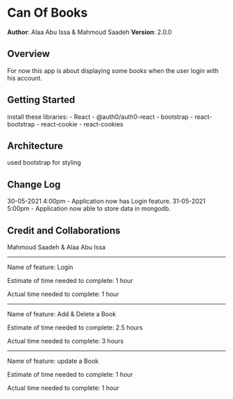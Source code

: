 # Can Of Books

**Author**: Alaa Abu Issa & Mahmoud Saadeh
**Version**: 2.0.0

## Overview

For now this app is about displaying some books when the user login with his account.

## Getting Started

install these libraries: - React - @auth0/auth0-react - bootstrap - react-bootstrap - react-cookie - react-cookies

## Architecture

used bootstrap for styling

## Change Log

30-05-2021 4:00pm - Application now has Login feature.
31-05-2021 5:00pm - Application now able to store data in mongodb.

## Credit and Collaborations

Mahmoud Saadeh & Alaa Abu Issa

---

Name of feature: Login

Estimate of time needed to complete: 1 hour

Actual time needed to complete: 1 hour

---

Name of feature: Add & Delete a Book

Estimate of time needed to complete: 2.5 hours

Actual time needed to complete: 3 hours

---

Name of feature: update a Book

Estimate of time needed to complete: 1 hour

Actual time needed to complete: 1 hour
